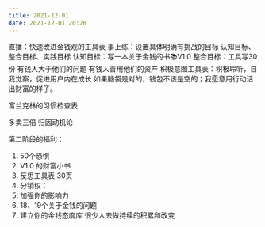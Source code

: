 ```yaml
---
title: 2021-12-01
date: 2021-12-01 20:28
---
```


直播：快速改进金钱观的工具表
事上练：设置具体明确有挑战的目标
认知目标、整合目标、实践目标
认知目标：写一本关于金钱的书📚V1.0
整合目标：工具写30份
有钱人大于他们的问题
有钱人善用他们的资产
积极意图工具表：积极聆听，自我觉察，促进用户内在成长
如果脑袋是对的，钱包不该是空的；我愿意用行动活出财富的样子。

富兰克林的习惯检查表

多卖三倍
归因动机论


第二阶段的福利：
1. 50个恐惧
2. V1.0 的财富小书
3. 反思工具表 30页
4. 分销权：
5. 加强你的影响力
6. 18、19个关于金钱的问题
7. 建立你的金钱态度库
很少人去做持续的积累和改变
